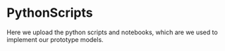 # PythonScripts
Here we upload the python scripts and notebooks, which are we used to implement our prototype models.
